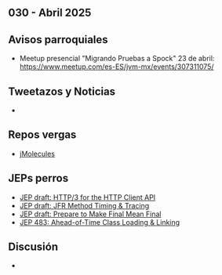 030 - Abril 2025
--

## Avisos parroquiales
* Meetup presencial "Migrando Pruebas a Spock" 23 de abril: https://www.meetup.com/es-ES/jvm-mx/events/307311075/

## Tweetazos y Noticias
*

## Repos vergas

* [jMolecules](https://github.com/xmolecules/jmolecules)


## JEPs perros

* [JEP draft: HTTP/3 for the HTTP Client API](https://openjdk.org/jeps/8291976)
* [JEP draft: JFR Method Timing & Tracing](https://openjdk.org/jeps/8328610)
* [JEP draft: Prepare to Make Final Mean Final](https://openjdk.org/jeps/8349536)
* [JEP 483: Ahead-of-Time Class Loading & Linking](https://www.morling.dev/blog/jep-483-aot-class-loading-linking/)

## Discusión
* 
